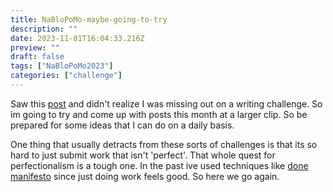 ```yaml
---
title: NaBloPoMo-maybe-going-to-try
description: ""
date: 2023-11-01T16:04:33.216Z
preview: ""
draft: false
tags: ["NaBloPoMo2023"]
categories: ["challenge"]
---
```


Saw this [post](https://youvebeenhooked.wordpress.com/2017/11/01/why-im-opting-out-of-nablopomo/) and didn't realize I was missing out on a writing challenge. So im going to try and come up with posts this month at a larger clip. So be prepared for some ideas that I can do on a daily basis. 

One thing that usually detracts from these sorts of challenges is that its so hard to just submit work that isn't 'perfect'. That whole quest for perfectionalism is a tough one. In the past ive used techniques like [done manifesto](https://www.skmurphy.com/blog/2020/05/14/use-the-cult-of-done-manifesto-to-avoid-procrastination-and-perfectionism/) since just doing work feels good. So here we go again.